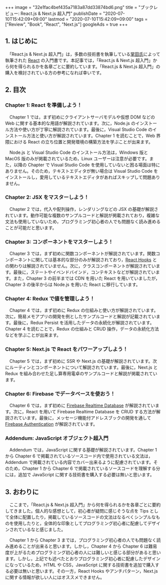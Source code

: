 +++
image = "32e1fac4bef435a7183a87dd33874bd6.png"
title = "ブックレビュー: React.js & Next.js 超入門"
publishDate = "2020-07-10T15:42:09+09:00"
lastmod = "2020-07-10T15:42:09+09:00"
tags = ["Review", "Book", "React", "Next.js"]
googleAds = true
+++

## 1. はじめに

　「React.js & Next.js 超入門」は，多数の技術書を執筆している[掌田氏](https://www.amazon.co.jp/%E6%8E%8C%E7%94%B0%E6%B4%A5%E8%80%B6%E4%B9%83/e/B004L5AED8/ref=dp_byline_cont_pop_ebooks_1)によって執筆された [React](https://ja.reactjs.org/) の入門書です。本記事では，「React.js & Next.js 超入門」から何を得られるかを各章ごとに要約しています。「React.js & Next.js 超入門」の購入を検討されている方の参考になれば幸いです。

## 2. 目次

### Chapter 1: React を準備しよう！

　Chapter 1 では，まず初めにクライアントサーバモデルや仮想 DOM などの Web に関する基本的な用語が解説されています。次に，Node.js のインストール方法や使い方が丁寧に解説されています。最後に，Visual Studio Code のインストール方法と使い方が解説されています。Chapter 1 を読むことで，Web 界隈における React の立ち位置と開発環境の構築方法を学ぶことが出来ます。

　Node.js と Visual Studio Code のインストール方法は，Windows 版と MacOS 版のみが掲載されているため，Linux ユーザーは注意が必要です。また，以降の Chapter で Visual Studio Code を使用していないと困る場面は特にありません。そのため，テキストエディタが無い場合は Visual Studio Code をインストールし，愛用しているテキストエディタがあればスキップして問題ありません。

### Chapter 2: JSX をマスターしよう！

　Chapter 2 では，代入や配列操作，レンダリングなどの JSX の基礎が解説されています。動作可能な複数のサンプルコードと解説が掲載されており，複雑な文法も使用していないため，プログラミング初心者の人でも問題なく読み進めることが可能だと思います。

### Chapter 3: コンポーネントをマスターしよう！

　Chapter 3 では，まず初めに関数コンポーネントが解説されています。関数コンポーネントに関しては基本的な部分のみが解説されており，[React Hooks](https://ja.reactjs.org/docs/hooks-intro.html) との関わりは解説されていません。次に，クラスコンポーネントが解説されています。最後に，ステートやイベンドバインド，コンテキストなどが解説されています。また，Chapter 3 の前半までは CDN を用いた React を用いていましたが，Chapter 3 の後半からは Node.js を用いた React に移行しています。

### Chapter 4: Redux で値を管理しよう！

　Chapter 4 では，まず初めに Redux の仕組みと使い方が解説されています。次に，簡易メモアプリの開発を例としたサンプルコードと解説が記載されています。最後に，Redux Persist を活用したデータの永続化が解説されています。Chapter 4 を読むことで，Redux の仕組みと CRUD 操作，データの永続化方法などを学ぶことが出来ます。

### Chapter 5: Next.js で React をパワーアップしよう！

　Chapter 5 では，まず初めに SSR や Next.js の基礎が解説されています。次にルーティンとコンポーネントについて解説されています。最後に，Next.js と Redux を組み合わせた足し算専用電卓のサンプルコードと解説が掲載されています。

### Chapter 6: Firebase でデータベースを使おう！

　Chapter 6 では，まず初めに [Firebase Realtime Database](https://firebase.google.com/docs/database) が解説されています。次に，React を用いて Firebase Realtime Database を CRUD する方法が解説されています。最後に，メッセージ機能付アドレスブックの開発を通して [Firebase Authentication](https://firebase.google.com/docs/auth) が解説されています。

### Addendum: JavaScript オブジェクト超入門

　Addendum では，JavaScript に関する基礎が解説されています。Chapter 1 から Chapter 6 で掲載されているソースコード内で使用されている文法は，Addendum で掲載されている内容でカバー出来るように配慮されています。そのため，Chapter 1 から Chapter 6 で掲載されているソースコードを理解する分には，追加で JavaScript に関する技術書を購入する必要は無いと思います。

## 3. おわりに

　ここまで，「React.js & Next.js 超入門」から何を得られるかを各章ごとに要約してきました。個人的な感想として，初心者が疑問に感じそうな点を Tips として全体に配置したり，掲載しているソースコードの文法はなるべくシンプルなものを使用したりと，全体的な印象としてプログラミング初心者に配慮してデザインされているなと感じました。

　Chapter 1 から Chapter 3 までは，プログラミング初心者の人でも問題なく読み進めることが出来ると思います。しかし，Chapter 4 から Chapter 6 は難易度が上がるためプログラミング初心者の人には難しいと感じる部分があると思います。しかし，上記でも述べたとおりプログラミング初心者に配慮したデザインになっているため，HTML や CSS，JavaScript に関する技術書を追加で購入する必要は無いと思います。その一方，React Hooks やアンチパターン，Next.js に関する情報が欲しい人にはオススメできません。